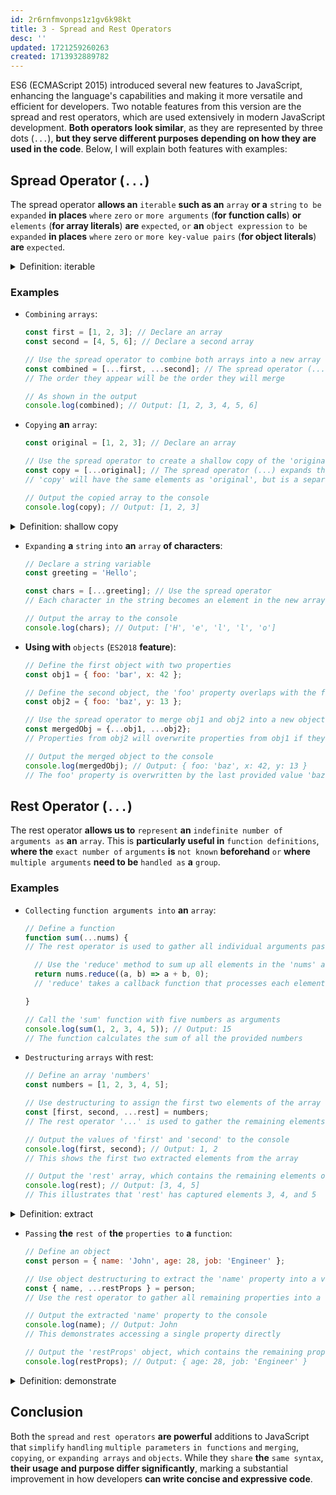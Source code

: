 ```yaml
---
id: 2r6rnfmvonps1z1gv6k98kt
title: 3 - Spread and Rest Operators
desc: ''
updated: 1721259260263
created: 1713932889782
---
```


ES6 (ECMAScript 2015) introduced several new features to JavaScript, enhancing the language's capabilities and making it more versatile and efficient for developers. Two notable features from this version are the spread and rest operators, which are used extensively in modern JavaScript development. **Both operators look similar**, as they are represented by three dots (`...`), **but they serve different purposes depending on how they are used in the code**. Below, I will explain both features with examples:

## Spread Operator (`...`)

The spread operator **allows an** `iterable` **such as an** `array` **or a** `string` `to be` `expanded` **in places** `where` `zero` `or` `more arguments` (**for function calls**) **or** `elements` (**for array literals**) **are** `expected`, `or` **an** `object expression` `to be` `expanded` **in places** `where` `zero` `or` `more key-value pairs` (**for object literals**) **are** `expected`.



<!-- start of 'iterable' section -->
<details>
    <summary>Definition: iterable</summary>

#
An iterable **is an** `object that` **you** `can` `loop over`, **like a** `list` **or a** `string`. **It lets you** `go through` `each element` `one by one`.

---
</details>
<!-- end of 'iterable' section -->



### Examples

- `Combining` `arrays`:
   ```javascript
   const first = [1, 2, 3]; // Declare an array
   const second = [4, 5, 6]; // Declare a second array

   // Use the spread operator to combine both arrays into a new array called 'combined'
   const combined = [...first, ...second]; // The spread operator (...) expands both arrays into individual elements
   // The order they appear will be the order they will merge
   
   // As shown in the output
   console.log(combined); // Output: [1, 2, 3, 4, 5, 6]
   ```

- `Copying` **an** `array`:
   ```javascript
   const original = [1, 2, 3]; // Declare an array

   // Use the spread operator to create a shallow copy of the 'original' array
   const copy = [...original]; // The spread operator (...) expands the elements of 'original' into a new array 'copy'
   // 'copy' will have the same elements as 'original', but is a separate array object
   
   // Output the copied array to the console
   console.log(copy); // Output: [1, 2, 3]
   ```



<!-- start of 'shallow copy' section -->
<details>
    <summary>Definition: shallow copy</summary>

#
**A** `shallow copy of` **an** `object` `creates` **a** `new object` `but` `does not` `create copies of` **any** `objects` `contained within` **the** `original`. `Instead`, it just `copies` **the** `references to` **those** `inner objects`. This means **if you change one of the inner objects in the original**, **that change will also appear in the shallow copy** because both the original and the copy point to the same inner object.

---
</details>
<!-- end of 'shallow copy' section -->



- `Expanding` **a** `string` `into` **an** `array` **of characters**:
   ```javascript
   // Declare a string variable
   const greeting = 'Hello';

   const chars = [...greeting]; // Use the spread operator
   // Each character in the string becomes an element in the new array 'chars'

   // Output the array to the console
   console.log(chars); // Output: ['H', 'e', 'l', 'l', 'o']
   ```

- **Using with** `objects` (`ES2018` **feature**):
   ```javascript
   // Define the first object with two properties
   const obj1 = { foo: 'bar', x: 42 };

   // Define the second object, the 'foo' property overlaps with the first object
   const obj2 = { foo: 'baz', y: 13 };

   // Use the spread operator to merge obj1 and obj2 into a new object
   const mergedObj = {...obj1, ...obj2};
   // Properties from obj2 will overwrite properties from obj1 if they have the same key

   // Output the merged object to the console
   console.log(mergedObj); // Output: { foo: 'baz', x: 42, y: 13 }
   // The foo' property is overwritten by the last provided value 'baz'
   ```

## Rest Operator (`...`)

The rest operator **allows us to** `represent` **an** `indefinite number of` `arguments as` **an** `array`. This is **particularly useful in** `function definitions`, **where the** `exact number of` `arguments` **is** `not known` **beforehand** `or` **where** `multiple arguments` **need to be** `handled as` **a** `group`.

### Examples

- `Collecting` `function arguments into` **an** `array`:
   ```javascript
   // Define a function
   function sum(...nums) {
   // The rest operator is used to gather all individual arguments passed to the function into an array named 'nums'

     // Use the 'reduce' method to sum up all elements in the 'nums' array
     return nums.reduce((a, b) => a + b, 0);
     // 'reduce' takes a callback function that processes each element (a, b) to produce a single output, starting from an initial value of 0

   }
   
   // Call the 'sum' function with five numbers as arguments
   console.log(sum(1, 2, 3, 4, 5)); // Output: 15
   // The function calculates the sum of all the provided numbers
   ```

- `Destructuring` `arrays` with rest:
   ```javascript
   // Define an array 'numbers'
   const numbers = [1, 2, 3, 4, 5];

   // Use destructuring to assign the first two elements of the array to variables
   const [first, second, ...rest] = numbers;
   // The rest operator '...' is used to gather the remaining elements into an array named 'rest'

   // Output the values of 'first' and 'second' to the console
   console.log(first, second); // Output: 1, 2
   // This shows the first two extracted elements from the array

   // Output the 'rest' array, which contains the remaining elements of the original array
   console.log(rest); // Output: [3, 4, 5]
   // This illustrates that 'rest' has captured elements 3, 4, and 5
   ```



<!-- start of 'extract' section -->
<details>
    <summary>Definition: extract</summary>

#
To "extract" **means to** `take out` **a** `specific part of` `something` `from` `where it is` `originally located` **or** `stored`. This could be **physically removing something**, like **taking seeds out of an apple**, **or digitally**, like **pulling specific information from a computer file**.

---
</details>
<!-- end of 'extract' section -->



- `Passing` **the** `rest of` **the** `properties to` **a** `function`:
   ```javascript
   // Define an object
   const person = { name: 'John', age: 28, job: 'Engineer' };

   // Use object destructuring to extract the 'name' property into a variable 'name'
   const { name, ...restProps } = person;
   // Use the rest operator to gather all remaining properties into a new object 'restProps'

   // Output the extracted 'name' property to the console
   console.log(name); // Output: John
   // This demonstrates accessing a single property directly

   // Output the 'restProps' object, which contains the remaining properties
   console.log(restProps); // Output: { age: 28, job: 'Engineer' }
   ```



<!-- start of 'demonstrate' section -->
<details>
    <summary>Definition: demonstrate</summary>

#
To "demonstrate" **means to** `show` `how` `something` `works` **or to** `explain` **it** `with` `examples` **so that** `others` **can** `understand` **it** `clearly`.

---
</details>
<!-- end of 'demonstrate' section -->



## Conclusion

Both the `spread` `and` `rest operators` **are powerful** additions to JavaScript that `simplify` `handling` `multiple parameters` `in functions` `and` `merging`, `copying`, `or` `expanding arrays` `and` `objects`. While they `share` **the** `same syntax`, **their usage and purpose differ significantly**, marking a substantial improvement in how developers **can write concise and expressive code**.